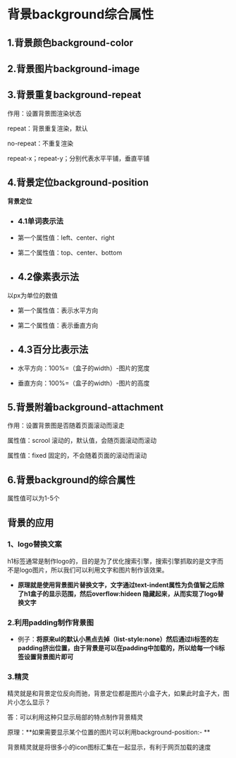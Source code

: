 # 背景background综合属性

## 1.背景颜色background-color





## 2.背景图片background-image





## 3.背景重复background-repeat

作用：设置背景图渲染状态

repeat：背景重复渲染，默认

no-repeat：不重复渲染

repeat-x；repeat-y；分别代表水平平铺，垂直平铺



## 4.背景定位background-position

**背景定位**

- ### 4.1单词表示法

- 第一个属性值：left、center、right

- 第二个属性值：top、center、bottom



- ## 4.2像素表示法

以px为单位的数值

- 第一个属性值：表示水平方向

- 第二个属性值：表示垂直方向



- ## 4.3百分比表示法

- 水平方向：100%=（盒子的width）-图片的宽度

- 垂直方向：100%=（盒子的width）-图片的高度



## 5.背景附着background-attachment

作用：设置背景图是否随着页面滚动而滚走

属性值：scrool 				滚动的，默认值，会随页面滚动而滚动

属性值：fixed					固定的，不会随着页面的滚动而滚动



## 6.背景background的综合属性

属性值可以为1-5个





## 背景的应用

### 1、logo替换文案

h1标签通常是制作logo的，目的是为了优化搜索引擎，搜索引擎抓取的是文字而不是logo图片，所以我们可以利用文字和图片制作该效果。

- **原理就是使用背景图片替换文字，文字通过text-indent属性为负值智之后除了h1盒子的显示范围，然后overflow:hideen 隐藏起来，从而实现了logo替换文字**



### 2.利用padding制作背景图

- 例子：**将原来ul的默认小黑点去掉（list-style:none）然后通过li标签的左padding挤出位置，由于背景是可以在padding中加载的，所以给每一个li标签设置背景图片即可**



### 3.精灵

精灵就是和背景定位反向而驰，背景定位都是图片小盒子大，如果此时盒子大，图片小怎么显示？

答：可以利用这种只显示局部的特点制作背景精灵

原理：**如果需要显示某个位置的图片可以利用background-position:- **

背景精灵就是将很多小的icon图标汇集在一起显示，有利于网页加载的速度
